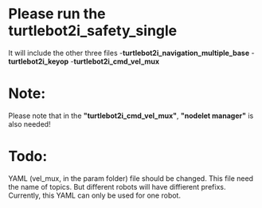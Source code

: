 # Please run the **turtlebot2i_safety_single**

It will include the other three files
-**turtlebot2i_navigation_multiple_base**
-**turtlebot2i_keyop**
-**turtlebot2i_cmd_vel_mux**

# Note:

Please note that in the **"turtlebot2i_cmd_vel_mux"**, **"nodelet manager"** is also needed!

# Todo:

YAML (vel_mux, in the param folder) file should be changed. This file need the name of topics. But different robots will have diffierent prefixs. Currently, this YAML can only be used for one robot.
